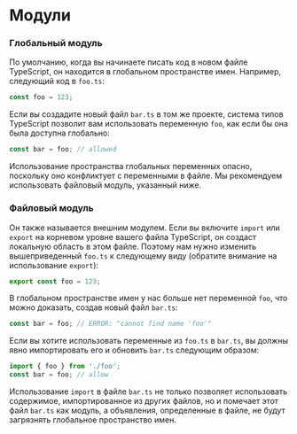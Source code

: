 # Модули

### Глобальный модуль

По умолчанию, когда вы начинаете писать код в новом файле TypeScript, он находится в глобальном пространстве имен. Например, следующий код в `foo.ts`:

```typescript
const foo = 123;
```

Если вы создадите новый файл `bar.ts` в том же проекте, система типов TypeScript позволит вам использовать переменную `foo`, как если бы она была доступна глобально:

```typescript
const bar = foo; // allowed
```

Использование пространства глобальных переменных опасно, поскольку оно конфликтует с переменными в файле. Мы рекомендуем использовать файловый модуль, указанный ниже.

### Файловый модуль

Он также называется внешним модулем. Если вы включите `import` или `export` на корневом уровне вашего файла TypeScript, он создаст локальную область в этом файле. Поэтому нам нужно изменить вышеприведенный `foo.ts` к следующему виду \(обратите внимание на использование `export`\):

```typescript
export const foo = 123;
```

В глобальном пространстве имен у нас больше нет переменной `foo`, что можно доказать, создав новый файл `bar.ts`:

```typescript
const bar = foo; // ERROR: "cannot find name 'foo'"
```

Если вы хотите использовать переменные из `foo.ts` в `bar.ts`, вы должны явно импортировать его и обновить `bar.ts` следующим образом:

```typescript
import { foo } from './foo';
const bar = foo; // allow
```

Использование `import` в файле `bar.ts` не только позволяет использовать содержимое, импортированное из других файлов, но и помечает этот файл `bar.ts` как модуль, а объявления, определенные в файле, не будут загрязнять глобальное пространство имен.

